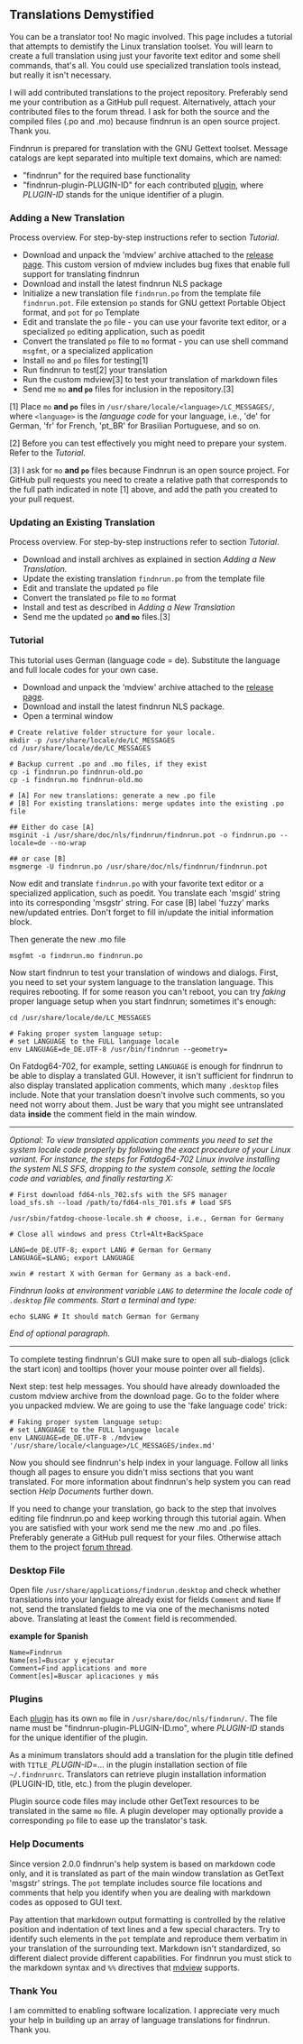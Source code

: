 ## Translations Demystified

You can be a translator too! No magic involved. This page includes
a tutorial that attempts to demistify the Linux translation
toolset. You will learn to create a full translation using just your
favorite text editor and some shell commands, that's all. You could
use specialized translation tools instead, but really it isn't
necessary.

I will add contributed translations to the project repository.
Preferably send me your contribution as a GitHub pull request.
Alternatively, attach your contributed files to the forum thread.
I ask for both the source and the compiled files (.po and .mo)
because findnrun is an open source project.  Thank you.

Findnrun is prepared for translation with the GNU Gettext toolset.
Message catalogs are kept separated into multiple text domains, which
are named:

 * "findnrun" for the required base functionality
 * "findnrun-plugin-PLUGIN-ID" for each contributed [plugin](plugin.md),
   where _PLUGIN-ID_ stands for the unique identifier of a plugin.

### Adding a New Translation

Process overview.  For step-by-step instructions refer to section
_Tutorial_.

 * Download and unpack the 'mdview' archive attached to the
   [release page](https://github.com/step-/find-n-run/releases).
   This custom version of mdview includes bug fixes that enable full
   support for translating findnrun
 * Download and install the latest findnrun NLS package
 * Initialize a new translation file `findnrun.po` from the template
   file `findnrun.pot`.  File extension `po` stands for GNU gettext
   Portable Object format, and `pot` for `po` Template
 * Edit and translate the `po` file - you can use your favorite text
   editor, or a specialized `po` editing application, such as poedit
 * Convert the translated `po` file to `mo` format - you can use shell
   command `msgfmt`, or a specialized application
 * Install `mo` and `po` files for testing[1]
 * Run findnrun to test[2] your translation
 * Run the custom mdview[3] to test your translation of markdown files
 * Send me `mo` **and `po`** files for inclusion in the repository.[3]

[1] Place `mo` **and `po`** files in
   `/usr/share/locale/<language>/LC_MESSAGES/`, where `<language>` is the
   _language code_ for your language, i.e., 'de' for German, 'fr' for
   French, 'pt\_BR' for Brasilian Portuguese, and so on.

[2] Before you can test effectively you might need to prepare your
   system. Refer to the _Tutorial_.

[3] I ask for `mo` **and `po`** files because Findnrun is an open
   source project.
   For GitHub pull requests you need to create a relative path that
   corresponds to the full path indicated in note [1] above, and add the
   path you created to your pull request.

### Updating an Existing Translation

Process overview.  For step-by-step instructions refer to section
_Tutorial_.

 * Download and install archives as explained in section _Adding a New
   Translation._
 * Update the existing translation `findnrun.po` from the template file
 * Edit and translate the updated `po` file
 * Convert the translated `po` file to `mo` format
 * Install and test as described in _Adding a New Translation_
 * Send me the updated `po` **and `mo`** files.[3]

### Tutorial

This tutorial uses German (language code = de).  Substitute the language
and full locale codes for your own case.

* Download and unpack the 'mdview' archive attached to the
  [release page](https://github.com/step-/find-n-run/releases).
* Download and install the latest findnrun NLS package.
* Open a terminal window
```
# Create relative folder structure for your locale.
mkdir -p /usr/share/locale/de/LC_MESSAGES
cd /usr/share/locale/de/LC_MESSAGES

# Backup current .po and .mo files, if they exist
cp -i findnrun.po findnrun-old.po
cp -i findnrun.mo findnrun-old.mo

# [A] For new translations: generate a new .po file
# [B] For existing translations: merge updates into the existing .po file

## Either do case [A]
msginit -i /usr/share/doc/nls/findnrun/findnrun.pot -o findnrun.po --locale=de --no-wrap

## or case [B]
msgmerge -U findnrun.po /usr/share/doc/nls/findnrun/findnrun.pot
```

Now edit and translate `findnrun.po` with your favorite text editor or
a specialized application, such as poedit.
You translate each 'msgid' string into its corresponding 'msgstr' string.
For case [B] label 'fuzzy' marks new/updated entries.
Don't forget to fill in/update the initial information block.

Then generate the new .mo file
```
msgfmt -o findnrun.mo findnrun.po
```

Now start findnrun to test your translation of windows and dialogs. First, you need to
set your system language to the translation language. This requires
rebooting.  If for some reason you can't reboot, you can try _faking_
proper language setup when you start findnrun; sometimes it's enough:
```
cd /usr/share/locale/de/LC_MESSAGES

# Faking proper system language setup:
# set LANGUAGE to the FULL language locale
env LANGUAGE=de_DE.UTF-8 /usr/bin/findnrun --geometry=
```

On Fatdog64-702, for example, setting `LANGUAGE` is enough for findnrun
to be able to display a translated GUI.  However, it isn't sufficient
for findnrun to also display translated application comments, which many
`.desktop` files include. Note that your translation doesn't involve
such comments, so you need not worry about them. Just be wary that you
might see untranslated data **inside** the comment field in the main
window.

----

_Optional: To view translated application comments you need to set
the system locale code properly by following the exact procedure of
your Linux variant.  For instance, the steps for Fatdog64-702 Linux
involve installing the system NLS SFS, dropping to the system console,
setting the locale code and variables, and finally restarting X:_
```
# First download fd64-nls_702.sfs with the SFS manager
load_sfs.sh --load /path/to/fd64-nls_701.sfs # load SFS

/usr/sbin/fatdog-choose-locale.sh # choose, i.e., German for Germany

# Close all windows and press Ctrl+Alt+BackSpace

LANG=de_DE.UTF-8; export LANG # German for Germany
LANGUAGE=$LANG; export LANGUAGE

xwin # restart X with German for Germany as a back-end.
```

_Findnrun looks at environment variable `LANG` to determine the
locale code of `.desktop` file comments. Start a terminal and type:_
```
echo $LANG # It should match German for Germany
```

_End of optional paragraph._

----

To complete testing findnrun's GUI make sure to open all sub-dialogs
(click the start icon) and tooltips (hover your mouse pointer over all
fields).

Next step: test help messages. You should have already downloaded the
custom mdview archive from the download page. Go to the folder where you
unpacked mdview. We are going to use the 'fake language code' trick:
```
# Faking proper system language setup:
# set LANGUAGE to the FULL language locale
env LANGUAGE=de_DE.UTF-8 ./mdview '/usr/share/locale/<language>/LC_MESSAGES/index.md'
```
Now you should see findnrun's help index in your language. Follow all
links though all pages to ensure you didn't miss sections that you want
translated. For more information about findnrun's help system you can
read section _Help Documents_ further down.

If you need to change your translation, go back to the step that
involves editing file findnrun.po and keep working through this tutorial
again. When you are satisfied with your work send me the new .mo and
.po files. Preferably generate a GitHub pull request for your files.
Otherwise attach them to the project
[forum thread](https://github.com/step-/find-n-run/blob/master/usr/share/doc/findnrun/index.md#links).

### Desktop File

Open file `/usr/share/applications/findnrun.desktop` and check whether
translations into your language already exist for fields `Comment` and
`Name` If not, send the translated fields to me via one of the
mechanisms noted above.  Translating at least the `Comment` field is
recommended.

**example for Spanish**
```
Name=Findnrun
Name[es]=Buscar y ejecutar
Comment=Find applications and more
Comment[es]=Buscar aplicaciones y más
```

### Plugins

Each [plugin](plugin.md) has its own `mo` file in
`/usr/share/doc/nls/findnrun/`.
The file name must be "findnrun-plugin-PLUGIN-ID.mo", where _PLUGIN-ID_
stands for the unique identifier of the plugin.

As a minimum translators should add a translation for the plugin title
defined with `TITLE_`_PLUGIN-ID_=... in the plugin installation section
of file `~/.findnrunrc`. Translators can retrieve plugin installation
information (PLUGIN-ID, title, etc.) from the plugin developer.

Plugin source code files may include other GetText resources to be
translated in the same `mo` file. A plugin developer may optionally
provide a corresponding `po` file to ease up the translator's task.

### Help Documents

Since version 2.0.0 findnrun's help system is based on markdown code
only, and it is translated as part of the main window translation as
GetText 'msgstr' strings.  The `pot` template includes source
file locations and comments that help you identify when you are dealing
with markdown codes as opposed to GUI text.

Pay attention that markdown output formatting is controlled by the
relative position and indentation of text lines and a few special
characters. Try to identify such elements in the `pot` template and
reproduce them verbatim in your translation of the surrounding
text. Markdown isn't standardized, so different dialect provide
different capabilities. For findnrun you must stick to the markdown
syntax and `%%` directives that
[mdview](http://chiselapp.com/user/jamesbond/repository/mdview3/index)
supports.

### Thank You

I am committed to enabling software localization. I appreciate very much
your help in building up an array of language translations for findnrun.
Thank you.

